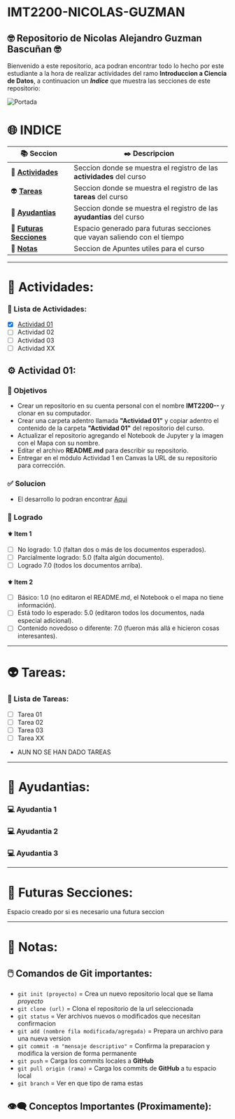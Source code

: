 # IMT2200-NICOLAS-GUZMAN
## 🤓 Repositorio de Nicolas Alejandro Guzman Bascuñan 🤓
Bienvenido a este repositorio, aca podran encontrar todo lo hecho por este estudiante a la hora de realizar actividades del ramo **Introduccion a Ciencia de Datos**, a continuacion un ***Indice*** que muestra las secciones de este repositorio:

![Portada](https://wallpapers.com/images/featured/ciencia-de-datos-xe1pmo7wm4jcokpd.jpg)


🌐 INDICE
======
| 📚 Seccion          | ✒️ Descripcion  |
| ------------        | ------------ |
| 👾 [**Actividades**](#actividades:)     | Seccion donde se muestra el registro de las **actividades** del curso             |
| 👽 [**Tareas**](#tareas)     | Seccion donde se muestra el registro de las **tareas** del curso             |
| 🤖 [**Ayudantias**](#ayudantias)     | Seccion donde se muestra el registro de las **ayudantias** del curso             |
| 🧠 [**Futuras Secciones**](#futuras-secciones)   | Espacio generado para futuras secciones que vayan saliendo con el tiempo             |
| 👀 [**Notas**](#notas)                 | Seccion de Apuntes utiles para el curso             |

___
👾 Actividades:
===
### 🧾 Lista de Actividades:
- [x] [Actividad 01](#actividad-01)
- [ ] Actividad 02
- [ ] Actividad 03
- [ ] Actividad XX

## ⚙️ Actividad 01:
### 🎯 Objetivos
- Crear un repositorio en su cuenta personal con el nombre **IMT2200-<NOMBRE>-<APELLIDO>** y clonar en su computador.
- Crear una carpeta adentro llamada **"Actividad 01"** y copiar adentro el contenido de la carpeta **"Actividad 01"** del repositorio del curso.
- Actualizar el repositorio agregando el Notebook de Jupyter y la imagen con el Mapa con su nombre.
- Editar el archivo **README.md** para describir su repositorio.
- Entregar en el módulo Actividad 1 en Canvas la URL de su repositorio para corrección.

### ✅ Solucion
- El desarrollo lo podran encontrar [Aqui](actividad_01/README.md)
### 🔰 Logrado
#### ⚜︎ Item 1
- [ ] No logrado: 1.0 (faltan dos o más de los documentos esperados).
- [ ] Parcialmente logrado: 5.0 (falta algún documento).
- [ ] Logrado 7.0 (todos los documentos arriba).
#### ⚜︎ Item 2
- [ ] Básico: 1.0 (no editaron el README.md, el Notebook o el mapa no tiene información).
- [ ] Está todo lo esperado: 5.0 (editaron todos los documentos, nada especial adicional).
- [ ] Contenido novedoso o diferente: 7.0 (fueron más allá e hicieron cosas interesantes).
___
👽 Tareas:
===
### 🧾 Lista de Tareas:
- [ ] Tarea 01
- [ ] Tarea 02
- [ ] Tarea 03
- [ ] Tarea XX

- AUN NO SE HAN DADO TAREAS
___
🤖 Ayudantias:
===
### 💻 Ayudantia 1
### 💻 Ayudantia 2
### 💻 Ayudantia 3

___
🧠 Futuras Secciones:
===
Espacio creado por si es necesario una futura seccion
___
👀 Notas:
===
## 🖱️ Comandos de Git importantes:

- `git init (proyecto)` = Crea un nuevo repositorio local que se llama *proyecto*
- `git clone (url)` = Clona el repositorio de la url seleccionada
- `git status` = Ver archivos nuevos o modificados que necesitan confirmacion
- `git add (nombre fila modificada/agregada)` = Prepara un archivo para una nueva version
- `git commit -m "mensaje descriptivo"` = Confirma la preparacion y modifica la version de forma permanente
- `git push` = Carga los commits locales a **GitHub**
- `git pull origin (rama)` = Carga los commits de **GitHub** a tu espacio local
- `git branch` = Ver en que tipo de rama estas

## 👁️‍🗨️ Conceptos Importantes (Proximamente):
